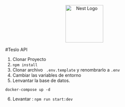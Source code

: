 <p align="center">
  <a href="http://nestjs.com/" target="blank"><img src="https://nestjs.com/img/logo-small.svg" width="120" alt="Nest Logo" /></a>
</p>

#Teslo API

1. Clonar Proyecto
2. ```npm install ```
3. Clonar archivo ``` .env.template``` y renombrarlo a ```.env```
4. Cambiar las variables de entorno
5. Lenvantar la base de datos.

```
docker-compose up -d
```
6. Levantar : ```npm run start:dev```